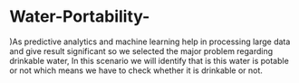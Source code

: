 # Water-Portability-
)As predictive analytics and machine learning help in processing large data and give result significant so  we selected the major problem regarding drinkable water, In this scenario we will identify that is this  water is potable or not which means we have to check whether it is drinkable or not. 
